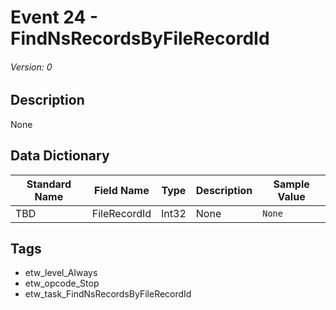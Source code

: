 # Event 24 - FindNsRecordsByFileRecordId
###### Version: 0

## Description
None

## Data Dictionary
|Standard Name|Field Name|Type|Description|Sample Value|
|---|---|---|---|---|
|TBD|FileRecordId|Int32|None|`None`|

## Tags
* etw_level_Always
* etw_opcode_Stop
* etw_task_FindNsRecordsByFileRecordId
